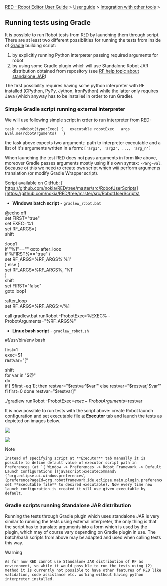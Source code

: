 [RED - Robot Editor User Guide](../../index.md) > [User
guide](../user_guide.md) > [Integration with other
tools](../tools_integration.md) >

## Running tests using Gradle

It is possible to run Robot tests from RED by launching them through script.
There are at least two different possibilities for running the tests from
inside of [Gradle](https://gradle.org/) building script:

  1. by explicitly running Python interpreter passing required arguments for robot
  2. by using some Gradle plugin which will use Standalone Robot JAR distribution obtained from repository (see [RF help topic about standalone JAR](http://robotframework.org/robotframework/latest/RobotFrameworkUserGuide.html#standalone-jar-distribution)) 

The first possibility requires having some python interpreter with RF
installed (CPython, PyPy, Jython, IronPython) while the latter only requires
Java (which anyway has to be installed in order to run Gradle).

### Simple Gradle script running external interpreter

We will use following simple script in order to run interpreter from RED:

` task runRobot(type:Exec) {  
    executable robotExec  
    args Eval.me(robotArguments)  
} `

the task above expects two arguments: path to interpreter executable and a
list of it's arguments written in a form: `['arg1', 'arg2', ..., 'arg_n']`

When launching the test RED does not pass arguments in form like above,
moreover Gradle passes arguments mostly using it's own syntax: `-Parg=val`.
Because of this we need to create own script which will perform arguments
translation (or modify Gradle Wrapper script).

Script available on GitHub: [
https://github.com/nokia/RED/tree/master/src/RobotUserScripts](https://github.com/nokia/RED/tree/master/src/RobotUserScripts)

  * **Windows batch script** \- `gradlew_robot.bat`

@echo off  
set FIRST="true"  
set EXEC=%1  
set RF_ARGS=[  
shift  
  
:loop1  
if "%1"=="" goto after_loop  
if %FIRST%=="true" (  
    set RF_ARGS=%RF_ARGS%'%1'  
) else (  
    set RF_ARGS=%RF_ARGS%, '%1'  
)  
shift  
set FIRST="false"  
goto loop1  
  
:after_loop  
set RF_ARGS=%RF_ARGS:\=/%]  
  
call gradlew.bat runRobot -ProbotExec=%EXEC% -ProbotArguments="%RF_ARGS%"  

  * **Linux bash script** \- `gradlew_robot.sh`

#!/usr/bin/env bash  
  
first=1  
exec=$1  
restvar="["  
  
shift  
for var in "$@"  
do  
    if [ $first -eq 1]; then  
        restvar="$restvar'$var'"  
    else  
        restvar="$restvar,'$var'"  
    fi  
    first=0  
done  
restvar="$restvar]"  
  
./gradlew runRobot -ProbotExec=$exec -ProbotArguments=$restvar  

It is now possible to run tests with the script above: create Robot launch
configuration and set executable file at **Executor** tab and launch the tests
as depicted on images below.

![](images/gradle_win.png)

![](images/gradle_linux.png)

Note

    Instead of specifying script at **Executor** tab manually it is possible to define default value of executor script path in Preferences (at `[ Window -> Preferences -> Robot Framework -> Default Launch Configurations ](javascript:executeCommand\('org.eclipse.ui.window.preferences\(preferencePageId=org.robotframework.ide.eclipse.main.plugin.preferences.launch.default\)'\))` set **Executable file** to desired executable). Now every time new launch configuration is created it will use given executable by default. 

### Gradle scripts running Standalone JAR distribution

Running the tests through Gradle plugin which uses standalone JAR is very
similar to running the tests using external interpreter, the only thing is
that the script has to translate arguments into a form which is used by the
plugin, which may of course vary depending on Gradle plugin in use. The
batch/bash scripts from above may be adapted and used when calling tests this
way.

Warning

    As for now RED cannot use Standalone JAR distribution of RF as environment, so while it would possible to run the tests using (2) method it is currently not possible to have other features of RED like validation, code assistance etc. working without having python interpreter installed. 


